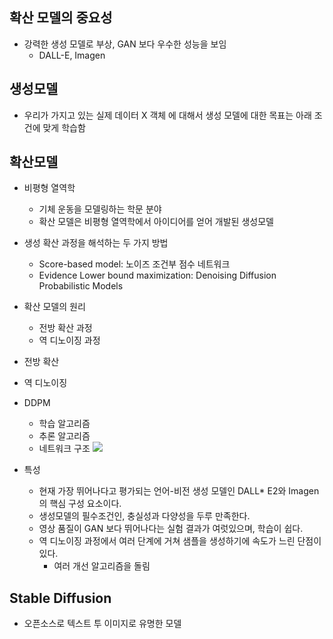 ## 확산 모델의 중요성
- 강력한 생성 모델로 부상, GAN 보다 우수한 성능을 보임
	- DALL-E, Imagen
## 생성모델
- 우리가 가지고 있는 실제 데이터 X 객체 에 대해서 생성 모델에 대한 목표는 아래 조건에 맞게 학습함

## 확산모델
- 비평형 열역학
	- 기체 운동을 모델링하는 학문 분야
	- 확산 모델은 비평형 열역학에서 아이디어를 얻어 개발된 생성모델
- 생성 확산 과정을 해석하는 두 가지 방법
	- Score-based model: 노이즈 조건부 점수 네트워크 
	- Evidence Lower bound maximization: Denoising Diffusion Probabilistic Models
- 확산 모델의 원리
	- 전방 확산 과정
	- 역 디노이징 과정
- 전방 확산
- 역 디노이징
- DDPM
	- 학습 알고리즘
	- 추론 알고리즘
	- 네트워크 구조
![](https://i.imgur.com/PVn3iut.png)

- 특성
	- 현재 가장 뛰어나다고 평가되는 언어-비전 생성 모델인 DALL* E2와 Imagen의 핵심 구성 요소이다.
	- 생성모델의 필수조건인, 충실성과 다양성을 두루 만족한다.
	- 영상 품질이 GAN 보다 뛰어나다는 실험 결과가 여럿있으며, 학습이 쉽다.
	- 역 디노이징 과정에서 여러 단계에 거쳐 샘플을 생성하기에 속도가 느린 단점이 있다.
		- 여러 개선 알고리즘을 돌림

## Stable Diffusion
- 오픈소스로 텍스트 투 이미지로 유명한 모델